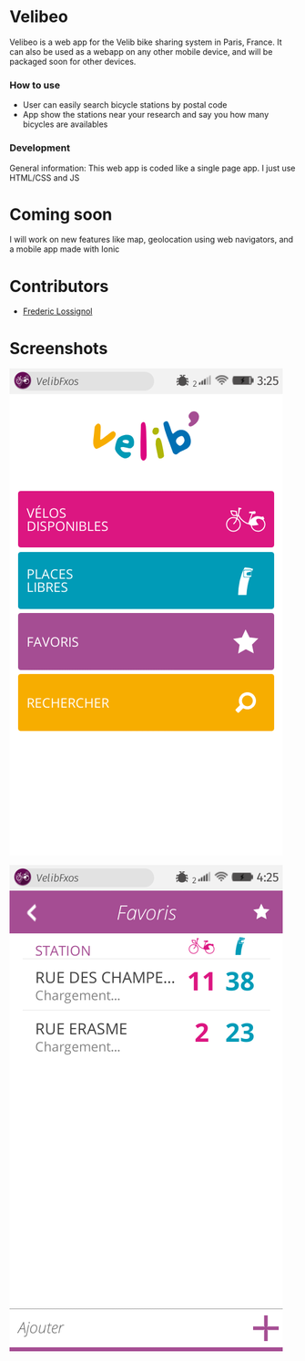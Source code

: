 # Velibeo

Velibeo is a web app for the Velib bike sharing system in Paris, France. It can also be used as a webapp on any other mobile device, and will be packaged soon for other devices.

### How to use
+ User can easily search bicycle stations by postal code
+ App show the stations near your research and say you how many bicycles are availables

### Development

General information:
This web app is coded like a single page app. I just use HTML/CSS and JS



# Coming soon
I will work on new features like map, geolocation using web navigators, and a mobile app made with Ionic

# Contributors
+ [Frederic Lossignol](https://github.com/NumericFactory)

# Screenshots

![Screenshot of index](https://raw.githubusercontent.com/Phyks/VelibFxos/master/doc/screenshot-index.png)

![Screenshot of starred stations](https://raw.githubusercontent.com/Phyks/VelibFxos/master/doc/screenshot-starred.png)
